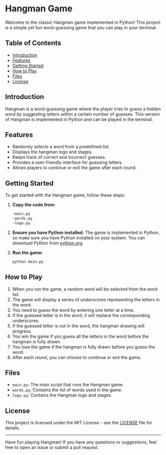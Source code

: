 
# Hangman Game

Welcome to the classic Hangman game implemented in Python! This project is a simple yet fun word-guessing game that you can play in your terminal.

## Table of Contents

- [Introduction](#introduction)
- [Features](#features)
- [Getting Started](#getting-started)
- [How to Play](#how-to-play)
- [Files](#files)
- [License](#license)

## Introduction

Hangman is a word-guessing game where the player tries to guess a hidden word by suggesting letters within a certain number of guesses. This version of Hangman is implemented in Python and can be played in the terminal.

## Features

- Randomly selects a word from a predefined list.
- Displays the hangman logo and stages.
- Keeps track of correct and incorrect guesses.
- Provides a user-friendly interface for guessing letters.
- Allows players to continue or exit the game after each round.

## Getting Started

To get started with the Hangman game, follow these steps:

1. **Copy the code from:**
   ```bash
   -main.py
   -words.py
   -logo.py
   ```

2. **Ensure you have Python installed:**
   The game is implemented in Python, so make sure you have Python installed on your system. You can download Python from [python.org](https://www.python.org/).

3. **Run the game:**
   ```bash
   python main.py
   ```

## How to Play

1. When you run the game, a random word will be selected from the word list.
2. The game will display a series of underscores representing the letters in the word.
3. You need to guess the word by entering one letter at a time.
4. If the guessed letter is in the word, it will replace the corresponding underscores.
5. If the guessed letter is not in the word, the hangman drawing will progress.
6. You win the game if you guess all the letters in the word before the hangman is fully drawn.
7. You lose the game if the hangman is fully drawn before you guess the word.
8. After each round, you can choose to continue or exit the game.

## Files

- `main.py`: The main script that runs the Hangman game.
- `words.py`: Contains the list of words used in the game.
- `logo.py`: Contains the Hangman logo and stages.

## License

This project is licensed under the MIT License - see the [LICENSE](LICENSE) file for details.

---

Have fun playing Hangman! If you have any questions or suggestions, feel free to open an issue or submit a pull request.


